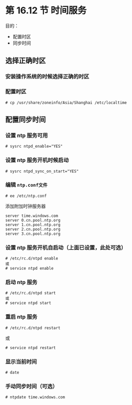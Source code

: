 # 第 16.12 节 时间服务

&#x20;目的：

- 配置时区
- 同步时间

## 选择正确时区

### 安装操作系统的时候选择正确的时区

### 配置时区

```shell
# cp /usr/share/zoneinfo/Asia/Shanghai /etc/localtime
```

## 配置同步时间

### 设置 ntp 服务可用

```shell
# sysrc ntpd_enable="YES"
```

### 设置 ntp 服务开机时候启动

```shell
# sysrc ntpd_sync_on_start="YES"
```

### 编辑 `ntp.conf文件`

```shell
# ee /etc/ntp.conf
```

添加附加时钟服务器

```shell
server time.windows.com
server 0.cn.pool.ntp.org
server 1.cn.pool.ntp.org
server 2.cn.pool.ntp.org
server 3.cn.pool.ntp.org
```

### 设置 ntp 服务开机自启动（上面已设置，此处可选）

```shell
# /etc/rc.d/ntpd enable
或
# service ntpd enable
```

### 启动 ntp 服务

```shell
# /etc/rc.d/ntpd start
或
# service ntpd start
```

### 重启 ntp 服务

```shell
# /etc/rc.d/ntpd restart
```

或

```shell
# service ntpd restart
```

### 显示当前时间

```shell
# date
```

### 手动同步时间（可选）

```shell
# ntpdate time.windows.com
```
